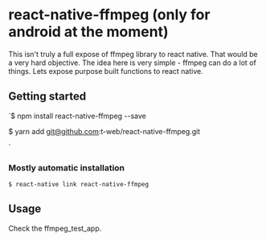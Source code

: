 
# react-native-ffmpeg (only for android at the moment)
This isn't truly a full expose of ffmpeg library to react native. That would be a very hard objective.
The idea here is very simple - ffmpeg can do a lot of things. Lets expose purpose built functions to react native.

## Getting started

`$ npm install react-native-ffmpeg --save

$ yarn add git@github.com:t-web/react-native-ffmpeg.git


`

### Mostly automatic installation

`$ react-native link react-native-ffmpeg`

## Usage
Check the ffmpeg_test_app.
